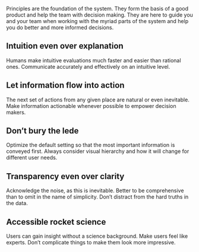 Principles are the foundation of the system. They form the basis of a good product and help the team with decision making. They are here to guide you and your team when working with the myriad parts of the system and help you do better and more informed decisions.

## Intuition even over explanation

Humans make intuitive evaluations much faster and easier than rational ones. Communicate accurately and effectively on an intuitive level.

## Let information flow into action

The next set of actions from any given place are natural or even inevitable. Make information actionable whenever possible to empower decision makers.

## Don’t bury the lede

Optimize the default setting so that the most important information is conveyed first. Always consider visual hierarchy and how it will change for different user needs.

## Transparency even over clarity

Acknowledge the noise, as this is inevitable. Better to be comprehensive than to omit in the name of simplicity. Don’t distract from the hard truths in the data.

## Accessible rocket science

Users can gain insight without a science background. Make users feel like experts. Don’t complicate things to make them look more impressive.
